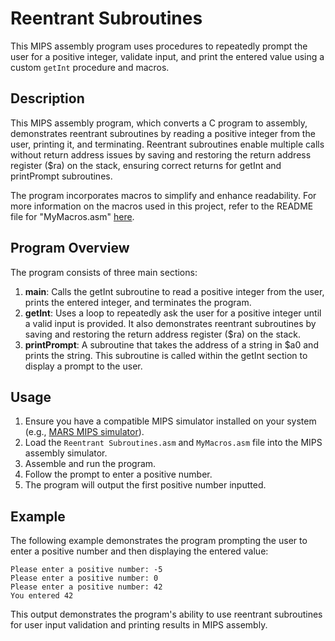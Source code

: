 # Reentrant Subroutines

This MIPS assembly program uses procedures to repeatedly prompt the user for a positive integer, validate input, and print the entered value using a custom `getInt` procedure and macros.

## Description

This MIPS assembly program, which converts a C program to assembly, demonstrates reentrant subroutines by reading a positive integer from the user, printing it, and terminating. Reentrant subroutines enable multiple calls without return address issues by saving and restoring the return address register ($ra) on the stack, ensuring correct returns for getInt and printPrompt subroutines.

The program incorporates macros to simplify and enhance readability. For more information on the macros used in this project, refer to the README file for "MyMacros.asm" [here](https://github.com/BryceVerberne/CSC230/blob/main/Procedures/Macros/README.md).

## Program Overview

The program consists of three main sections:

1. **main**: Calls the getInt subroutine to read a positive integer from the user, prints the entered integer, and terminates the program.
2. **getInt**: Uses a loop to repeatedly ask the user for a positive integer until a valid input is provided. It also demonstrates reentrant subroutines by saving and restoring the return address register ($ra) on the stack.
3. **printPrompt**: A subroutine that takes the address of a string in $a0 and prints the string. This subroutine is called within the getInt section to display a prompt to the user.

## Usage

1. Ensure you have a compatible MIPS simulator installed on your system (e.g., [MARS MIPS simulator](http://courses.missouristate.edu/KenVollmar/MARS/)).
2. Load the `Reentrant Subroutines.asm` and `MyMacros.asm` file into the MIPS assembly simulator.
3. Assemble and run the program.
4. Follow the prompt to enter a positive number.
5. The program will output the first positive number inputted. 

## Example

The following example demonstrates the program prompting the user to enter a positive number and then displaying the entered value:

```plaintext
Please enter a positive number: -5
Please enter a positive number: 0
Please enter a positive number: 42
You entered 42
```

This output demonstrates the program's ability to use reentrant subroutines for user input validation and printing results in MIPS assembly.
